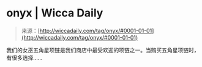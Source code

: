 <!--yml

category: 未分类

date: 2024-06-12 18:25:59

-->

# onyx | Wicca Daily

> 来源：[http://wiccadaily.com/tag/onyx/#0001-01-01](http://wiccadaily.com/tag/onyx/#0001-01-01)

我们的女巫五角星项链是我们商店中最受欢迎的项链之一。当购买五角星项链时，有很多选择……
